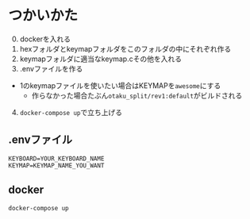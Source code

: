 # つかいかた

0. dockerを入れる
1. hexフォルダとkeymapフォルダをこのフォルダの中にそれぞれ作る
2. keymapフォルダに適当なkeymap.cその他を入れる
3. .envファイルを作る
  * 1のkeymapファイルを使いたい場合はKEYMAPを`awesome`にする
	* 作らなかった場合たぶん`otaku_split/rev1:default`がビルドされる
4. `docker-compose up`で立ち上げる

## .envファイル

```
KEYBOARD=YOUR_KEYBOARD_NAME
KEYMAP=KEYMAP_NAME_YOU_WANT
```

## docker

```
docker-compose up
```
